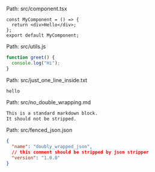 Path: src/component.tsx

```tsx
const MyComponent = () => {
  return <div>Hello</div>;
};
export default MyComponent;
```

Path: src/utils.js

```javascript
function greet() {
  console.log("Hi");
}
```

Path: src/just_one_line_inside.txt

```
hello
```

Path: src/no_double_wrapping.md
```markdown
This is a standard markdown block.
It should not be stripped.
```

Path: src/fenced_json.json
```json
{
  "name": "doubly_wrapped_json",
  // this comment should be stripped by json stripper
  "version": "1.0.0"
}
```
